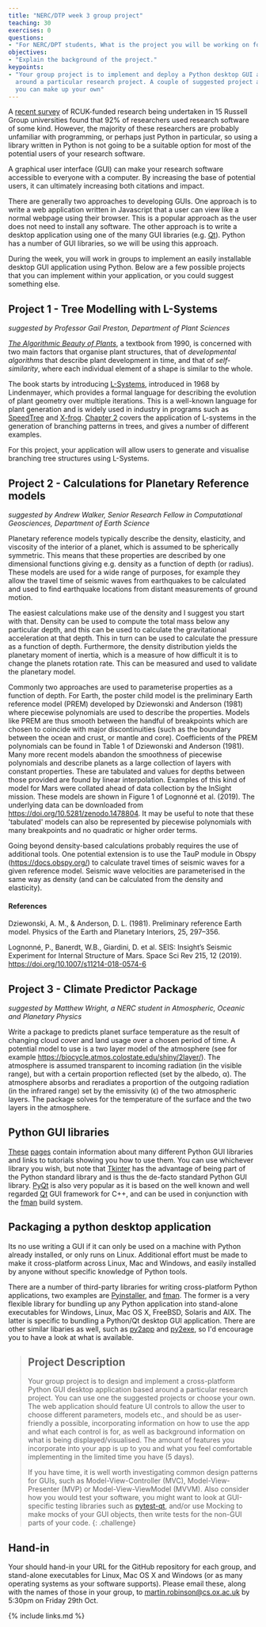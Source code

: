 ```yaml
---
title: "NERC/DTP week 3 group project"
teaching: 30
exercises: 0
questions:
- "For NERC/DPT students, What is the project you will be working on for week 3?"
objectives:
- "Explain the background of the project."
keypoints:
- "Your group project is to implement and deploy a Python desktop GUI application based 
  around a particular research project. A couple of suggested project are provided, or 
  you can make up your own"
---
```


A [recent survey](https://zenodo.org/record/495360#.YV8aDHVKhH5) of RCUK-funded research 
being undertaken in 15 Russell Group universities found that 92% of researchers used 
research software of some kind. However, the majority of these researchers are probably 
unfamiliar with programming, or perhaps just Python in particular, so using a library 
written in Python is not going to be a suitable option for most of the potential users 
of your research software. 

A graphical user interface (GUI) can make your research software accessible to everyone 
with a computer. By increasing the base of potential users, it can ultimately increasing 
both citations and impact.

There are generally two approaches to developing GUIs. One approach is to write a web 
application written in Javascript that a user can view like a normal webpage using their 
browser. This is a popular approach as the user does not need to install any software. 
The other approach is to write a desktop application using one of the many GUI libraries 
(e.g. [Qt](https://www.qt.io/)). Python has a number of GUI libraries, so we will be 
using this approach.

During the week, you will work in groups to implement an easily installable desktop GUI
application using Python. Below are a few possible projects that you can implement 
within your application, or you could suggest something else.

## Project 1 - Tree Modelling with L-Systems

*suggested by Professor Gail Preston, Department of Plant Sciences* 

[*The Algorithmic Beauty of Plants*](http://algorithmicbotany.org/papers/#abop), a 
textbook from 1990, is concerned with two main factors that organise plant structures, 
that of *developmental algorithms* that describe plant development in time, and that of 
*self-similarity*, where each individual element of a shape is similar to the whole. 

The book starts by introducing 
[L-Systems](http://algorithmicbotany.org/papers/abop/abop-ch1.pdf), introduced in 1968 
by Lindenmayer, which provides a formal language for describing the evolution of plant 
geometry over multiple iterations. This is a well-known language for plant generation 
and is widely used in industry in programs such as 
[SpeedTree](https://store.speedtree.com/) and [X-frog](http://xfrog.com/). [Chapter 
2](http://algorithmicbotany.org/papers/abop/abop-ch2.pdf) covers the application of 
L-systems in the generation of branching patterns in trees, and gives a number of 
different examples.

For this project, your application will allow users to generate and visualise branching 
tree structures using L-Systems.

## Project 2 - Calculations for Planetary Reference models

*suggested by Andrew Walker, Senior Research Fellow in Computational Geosciences, 
Department of Earth Science*

Planetary reference models typically describe the density, elasticity, and viscosity of 
the interior of a planet, which is assumed to be spherically symmetric. This means that 
these properties are described by one dimensional functions giving e.g. density as a 
function of depth (or radius). These models are used for a wide range of purposes, for 
example they allow the travel time of seismic waves from earthquakes to be calculated 
and used to find earthquake locations from distant measurements of ground motion.

The easiest calculations make use of the density and I suggest you start with that. Density can be used to compute the total mass below any particular depth, and this can be used to calculate the gravitational acceleration at that depth. This in turn can be used to calculate the pressure as a function of depth. Furthermore, the density distribution yields the planetary moment of inertia, which is a measure of how difficult it is to change the planets rotation rate. This can be measured and used to validate the planetary model.

Commonly two approaches are used to parameterise properties as a function of depth. For Earth, the poster child model is the preliminary Earth reference model (PREM) developed by Dziewonski and Anderson (1981) where piecewise polynomials are used to describe the properties. Models like PREM are thus smooth between the handful of breakpoints which are chosen to coincide with major discontinuities (such as the boundary between the ocean and crust, or mantle and core).  Coefficients of the PREM polynomials can be found in Table 1 of Dziewonski and Anderson (1981). Many more recent models abandon the smoothness of piecewise polynomials and describe planets as a large collection of layers with constant properties. These are tabulated and values for depths between those provided are found by linear interpolation. Examples of this kind of model for Mars were collated ahead of data collection by the InSight mission. These models are shown in Figure 1 of  Lognonné et al. (2019). The underlying data can be downloaded from https://doi.org/10.5281/zenodo.1478804. It may be useful to note that these 'tabulated' models can also be represented by piecewise polynomials with many breakpoints and no quadratic or higher order terms. 

Going beyond density-based calculations probably requires the use of additional tools. One potential extension is to use the TauP module in Obspy (https://docs.obspy.org/) to calculate travel times of seismic waves for a given reference model. Seismic wave velocities are parameterised in the same way as density (and can be calculated from the density and elasticity). 

#### References

Dziewonski, A. M., & Anderson, D. L. (1981). Preliminary reference Earth model. Physics of the Earth and Planetary Interiors, 25, 297–356.

Lognonné, P., Banerdt, W.B., Giardini, D. et al. SEIS: Insight’s Seismic Experiment for Internal Structure of Mars. Space Sci Rev 215, 12 (2019). https://doi.org/10.1007/s11214-018-0574-6

## Project 3 - Climate Predictor Package

*suggested by Matthew Wright, a NERC student in Atmospheric, Oceanic and Planetary 
Physics*

Write a package to predicts planet surface temperature as the result of changing cloud 
cover and land usage over a chosen period of time. A potential model to use is a two 
layer model of the atmosphere (see for example 
https://biocycle.atmos.colostate.edu/shiny/2layer/). The atmosphere is assumed 
transparent to incoming radiation (in the visible range), but with a certain proportion 
reflected (set by the albedo, α). The atmosphere absorbs and reradiates a proportion of 
the outgoing radiation (in the infrared range) set by the emissivity (ϵ) of the two 
atmospheric layers. The package solves for the temperature of the surface and the two 
layers in the atmosphere.


## Python GUI libraries

[These](https://dev.to/codesharedot/best-python-framework-for-building-a-desktop-application-and-gui-58n5) 
[pages](https://docs.python-guide.org/scenarios/gui/) contain information about many 
different Python GUI libraries and links to tutorials showing you how to use them. You 
can use whichever library you wish, but note that 
[Tkinter](https://docs.python.org/3/library/tkinter.html) has the advantage of being 
part of the Python standard library and is thus the de-facto standard Python GUI 
library. [PyQt](https://wiki.python.org/moin/PyQt) is also very popular as it is based 
on the well known and well regarded [Qt](https://www.qt.io/) GUI framework for C++, and 
can be used in conjunction with the [fman](https://build-system.fman.io/) build system.

## Packaging a python desktop application

Its no use writing a GUI if it can only be used on a machine with Python already 
installed, or only runs on Linux. Additional effort must be made to make it 
cross-platform across Linux, Mac and Windows, and easily installed by anyone without 
specific knowledge of Python tools.

There are a number of third-party libraries for writing cross-platform Python 
applications, two examples are [Pyinstaller](https://www.pyinstaller.org/), and 
[fman](https://build-system.fman.io/). The former is a very flexible library for 
bundling up any Python application into stand-alone executables for Windows, Linux, Mac 
OS X, FreeBSD, Solaris and AIX. The latter is specific to bundling a Python/Qt desktop 
GUI application. There are other similar libaries as well, such as 
[py2app](https://py2app.readthedocs.io/en/latest/) and [py2exe](http://www.py2exe.org/), 
so I'd encourage you to have a look at what is available.


> ## Project Description
>
> Your group project is to design and implement a cross-platform Python GUI desktop 
> application based around a particular research project. You can use one the suggested 
> projects or choose your own. The web application should feature UI controls to allow 
> the user to choose different parameters, models etc., and should be as user-friendly a 
> possible, incorporating information on how to use the app and what each control is 
> for, as well as background information on what is being displayed/visualised. The 
> amount of 
>features you incorporate into your app is up to you and what you feel comfortable 
>implementing in the limited time you have (5 days). 
>
> If you have time, it is well worth investigating common design patterns for GUIs, such 
> as Model-View-Controller (MVC), Model-View-Presenter (MVP) or Model-View-ViewModel 
> (MVVM). Also consider how you would test your software, you might want to look at 
> GUI-specific testing libraries such as 
[pytest-qt](https://pytest-qt.readthedocs.io/en/latest/intro.html), and/or use Mocking 
to make mocks of your GUI objects, then write tests for the non-GUI parts of your code.
{: .challenge}

## Hand-in

Your should hand-in your URL for the GitHub repository for each group, and stand-alone 
executables for Linux, Mac OS X and Windows (or as many operating systems as your 
software supports). Please email these, along with the names of those in your group, to 
[martin.robinson@cs.ox.ac.uk](mailto:martin.robinson@cs.ox.ac.uk) by 5:30pm on Friday 
29th Oct.

{% include links.md %}

